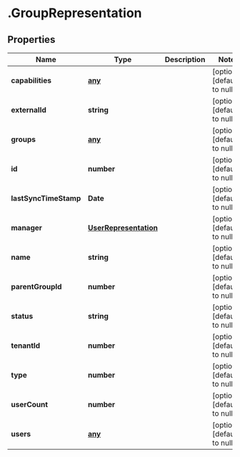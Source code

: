 # .GroupRepresentation

## Properties
Name | Type | Description | Notes
------------ | ------------- | ------------- | -------------
**capabilities** | [**any**](GroupCapabilityRepresentation.md) |  | [optional] [default to null]
**externalId** | **string** |  | [optional] [default to null]
**groups** | [**any**](GroupRepresentation.md) |  | [optional] [default to null]
**id** | **number** |  | [optional] [default to null]
**lastSyncTimeStamp** | **Date** |  | [optional] [default to null]
**manager** | [**UserRepresentation**](UserRepresentation.md) |  | [optional] [default to null]
**name** | **string** |  | [optional] [default to null]
**parentGroupId** | **number** |  | [optional] [default to null]
**status** | **string** |  | [optional] [default to null]
**tenantId** | **number** |  | [optional] [default to null]
**type** | **number** |  | [optional] [default to null]
**userCount** | **number** |  | [optional] [default to null]
**users** | [**any**](UserRepresentation.md) |  | [optional] [default to null]


